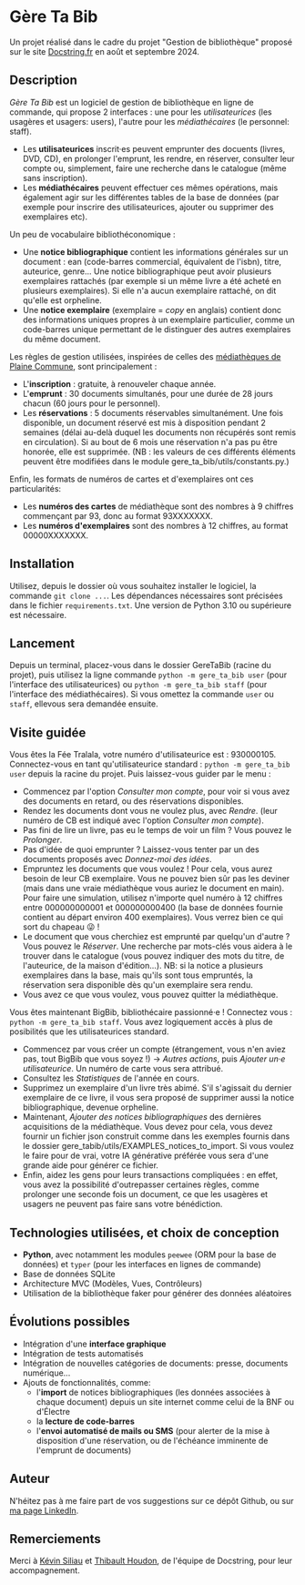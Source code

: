 # Gère Ta Bib
Un projet réalisé dans le cadre du projet "Gestion de bibliothèque" proposé sur 
le site [Docstring.fr](https://www.docstring.fr/) en août et septembre 2024.

## Description
*Gère Ta Bib* est un logiciel de gestion de bibliothèque en ligne de commande, 
qui propose 2 interfaces : une pour les *utilisateurices* (les usagères et usagers: 
users), l'autre pour les *médiathécaires* (le personnel: staff).
- Les **utilisateurices** inscrit·es peuvent emprunter des docuents (livres, 
DVD, CD), en prolonger l'emprunt, les rendre, en réserver, consulter leur compte ou, simplement, 
faire une recherche dans le catalogue (même sans inscription).
- Les **médiathécaires** peuvent effectuer ces mêmes opérations, 
mais également agir sur les différentes tables de la base de données (par exemple pour inscrire 
des utilisateurices, ajouter ou supprimer des exemplaires etc).

Un peu de vocabulaire bibliothéconomique :
- Une **notice bibliographique** contient les informations générales sur un document : 
ean (code-barres commercial, équivalent de l'isbn), titre, auteurice, genre...
Une notice bibliographique peut avoir plusieurs exemplaires rattachés (par exemple si un même livre a été acheté
en plusieurs exemplaires). Si elle n'a aucun exemplaire rattaché, on dit qu'elle est orpheline.
- Une **notice exemplaire** (exemplaire = *copy* en anglais) contient donc des informations uniques propres
à un exemplaire particulier, comme un code-barres unique permettant de le distinguer 
des autres exemplaires du même document.

Les règles de gestion utilisées, inspirées de celles des 
[médiathèques de Plaine Commune](https://www.mediatheques-plainecommune.fr/), 
sont principalement :
- L'**inscription** : gratuite, à renouveler chaque année.
- L'**emprunt** : 30 documents simultanés, pour une durée de 28 jours chacun 
(60 jours pour le personnel).
- Les **réservations** : 5 documents réservables simultanément. Une fois 
disponible, un document réservé est mis à disposition pendant 2 semaines 
(délai au-delà duquel les documents non récupérés sont remis en circulation). 
Si au bout de 6 mois une réservation n'a pas pu être honorée, elle est supprimée.
(NB : les valeurs de ces différents éléments peuvent être modifiées dans le module 
gere_ta_bib/utils/constants.py.)

Enfin, les formats de numéros de cartes et d'exemplaires ont ces particularités:
- Les **numéros des cartes** de médiathèque sont des nombres à 9 chiffres commençant par 93, 
donc au format 93XXXXXXX.
- Les **numéros d'exemplaires** sont des nombres à 12 chiffres, au format 00000XXXXXXX.

## Installation
Utilisez, depuis le dossier où vous souhaitez installer le logiciel, 
la commande `git clone ...`. Les dépendances nécessaires sont précisées dans le
fichier `requirements.txt`. Une version de Python 3.10 ou supérieure est nécessaire.

## Lancement
Depuis un terminal, placez-vous dans le dossier GereTaBib (racine du projet), 
puis utilisez la ligne commande `python -m gere_ta_bib user` 
(pour l'interface des utilisateurices) ou `python -m gere_ta_bib staff` 
(pour l'interface des médiathécaires). Si vous omettez la commande 
`user` ou `staff`, ellevous sera demandée ensuite.

## Visite guidée
Vous êtes la Fée Tralala, votre numéro d'utilisateurice est : 930000105. Connectez-vous en tant 
qu'utilisateurice standard : `python -m gere_ta_bib user` depuis la racine du projet.
Puis laissez-vous guider par le menu :
- Commencez par l'option *Consulter mon compte*, pour voir si vous avez des documents en retard, 
ou des réservations disponibles.
- Rendez les documents dont vous ne voulez plus, avec *Rendre*.
(leur numéro de CB est indiqué avec l'option *Consulter mon compte*).
- Pas fini de lire un livre, pas eu le temps de voir un film ? Vous pouvez le *Prolonger*.
- Pas d'idée de quoi emprunter ? Laissez-vous tenter par un des documents proposés avec
*Donnez-moi des idées*.
- Empruntez les documents que vous voulez ! Pour cela, vous aurez besoin de leur CB exemplaire.
Vous ne pouvez bien sûr pas les deviner (mais dans une vraie médiathèque vous auriez le document en main).
Pour faire une simulation, utilisez n'importe quel numéro à 12 chiffres entre 000000000001 et 000000000400 
(la base de données fournie contient au départ environ 400 exemplaires). Vous verrez bien ce qui sort du chapeau 😜 !
- Le document que vous cherchiez est emprunté par quelqu'un d'autre ? Vous pouvez le *Réserver*. 
Une recherche par mots-clés vous aidera à le trouver dans le catalogue (vous pouvez indiquer des mots du titre, 
de l'auteurice, de la maison d'édition...). NB: si la notice a plusieurs exemplaires dans la base, 
mais qu'ils sont tous empruntés, la réservation sera disponible dès qu'un exemplaire sera rendu.
- Vous avez ce que vous voulez, vous pouvez quitter la médiathèque.

Vous êtes maintenant BigBib, bibliothécaire passionné·e ! Connectez vous : `python -m gere_ta_bib staff`.
Vous avez logiquement accès à plus de posibilités que les utilisateurices standard.
- Commencez par vous créer un compte (étrangement, vous n'en aviez pas, tout BigBib que vous soyez !) 
-> *Autres actions*, puis *Ajouter un·e utilisateurice*. Un numéro de carte vous sera attribué.
- Consultez les *Statistiques* de l'année en cours.
- Supprimez un exemplaire d'un livre très abimé. S'il s'agissait du dernier exemplaire
de ce livre, il vous sera proposé de supprimer aussi la notice bibliographique, devenue orpheline.
- Maintenant, *Ajouter des notices bibliographiques* des dernières acquisitions de la médiathèque. Vous devez
pour cela, vous devez fournir un fichier json construit comme dans les exemples fournis dans 
le dossier gere_tabib/utils/EXAMPLES_notices_to_import. Si vous voulez le faire pour de vrai, 
votre IA générative préférée vous sera d'une grande aide pour générer ce fichier.
- Enfin, aidez les gens pour leurs transactions compliquées : en effet, vous avez la 
possibilité d'outrepasser certaines règles, comme prolonger une seconde fois un document, ce que 
les usagères et usagers ne peuvent pas faire sans votre bénédiction.


## Technologies utilisées, et choix de conception
- **Python**, avec notamment les modules `peewee` (ORM pour la base de données) et `typer` 
(pour les interfaces en lignes de commande)
- Base de données SQLite
- Architecture MVC (Modèles, Vues, Contrôleurs)
- Utilisation de la bibliothèque faker pour générer des données aléatoires

## Évolutions possibles
- Intégration d'une **interface graphique**
- Intégration de tests automatisés
- Intégration de nouvelles catégories de documents: presse, documents numérique...
- Ajouts de fonctionnalités, comme:
  - l'**import** de notices bibliographiques (les données
  associées à chaque document) depuis un site internet comme celui de la BNF ou d'Électre
  - la **lecture de code-barres**
  - l'**envoi automatisé de mails ou SMS** (pour alerter de la mise à disposition 
  d'une réservation, ou de l'échéance imminente de l'emprunt de documents)

## Auteur
N'héitez pas à me faire part de vos suggestions sur ce dépôt Github, ou sur 
[ma page LinkedIn](https://fr.linkedin.com/in/simon-salvaing-24009a275).

## Remerciements
Merci à [Kévin Siliau](https://www.linkedin.com/in/ksilliau/) et 
[Thibault Houdon](https://www.linkedin.com/in/thibaulthoudon/), de l'équipe de Docstring,
pour leur accompagnement.








